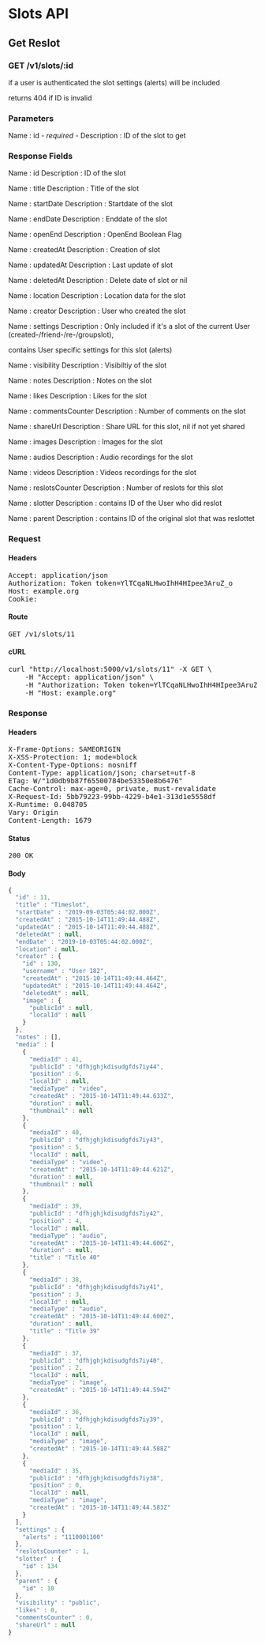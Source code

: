 # Slots API

## Get Reslot

### GET /v1/slots/:id

if a user is authenticated the slot settings (alerts) will be included

returns 404 if ID is invalid

### Parameters

Name : id *- required -*
Description : ID of the slot to get


### Response Fields

Name : id
Description : ID of the slot

Name : title
Description : Title of the slot

Name : startDate
Description : Startdate of the slot

Name : endDate
Description : Enddate of the slot

Name : openEnd
Description : OpenEnd Boolean Flag

Name : createdAt
Description : Creation of slot

Name : updatedAt
Description : Last update of slot

Name : deletedAt
Description : Delete date of slot or nil

Name : location
Description : Location data for the slot

Name : creator
Description : User who created the slot

Name : settings
Description : Only included if it&#39;s a slot of the current User (created-/friend-/re-/groupslot),

contains User specific settings for this slot (alerts)

Name : visibility
Description : Visibiltiy of the slot

Name : notes
Description : Notes on the slot

Name : likes
Description : Likes for the slot

Name : commentsCounter
Description : Number of comments on the slot

Name : shareUrl
Description : Share URL for this slot, nil if not yet shared

Name : images
Description : Images for the slot

Name : audios
Description : Audio recordings for the slot

Name : videos
Description : Videos recordings for the slot

Name : reslotsCounter
Description : Number of reslots for this slot

Name : slotter
Description : contains ID of the User who did reslot

Name : parent
Description : contains ID of the original slot that was reslottet

### Request

#### Headers

<pre>Accept: application/json
Authorization: Token token=YlTCqaNLHwoIhH4HIpee3AruZ_o
Host: example.org
Cookie: </pre>

#### Route

<pre>GET /v1/slots/11</pre>

#### cURL

<pre class="request">curl &quot;http://localhost:5000/v1/slots/11&quot; -X GET \
	-H &quot;Accept: application/json&quot; \
	-H &quot;Authorization: Token token=YlTCqaNLHwoIhH4HIpee3AruZ_o&quot; \
	-H &quot;Host: example.org&quot;</pre>

### Response

#### Headers

<pre>X-Frame-Options: SAMEORIGIN
X-XSS-Protection: 1; mode=block
X-Content-Type-Options: nosniff
Content-Type: application/json; charset=utf-8
ETag: W/&quot;1d0db9b87f65500784be53350e8b6476&quot;
Cache-Control: max-age=0, private, must-revalidate
X-Request-Id: 5bb79223-99bb-4229-b4e1-313d1e5558df
X-Runtime: 0.048705
Vary: Origin
Content-Length: 1679</pre>

#### Status

<pre>200 OK</pre>

#### Body

```javascript
{
  "id" : 11,
  "title" : "Timeslot",
  "startDate" : "2019-09-03T05:44:02.000Z",
  "createdAt" : "2015-10-14T11:49:44.488Z",
  "updatedAt" : "2015-10-14T11:49:44.488Z",
  "deletedAt" : null,
  "endDate" : "2019-10-03T05:44:02.000Z",
  "location" : null,
  "creator" : {
    "id" : 130,
    "username" : "User 182",
    "createdAt" : "2015-10-14T11:49:44.464Z",
    "updatedAt" : "2015-10-14T11:49:44.464Z",
    "deletedAt" : null,
    "image" : {
      "publicId" : null,
      "localId" : null
    }
  },
  "notes" : [],
  "media" : [
    {
      "mediaId" : 41,
      "publicId" : "dfhjghjkdisudgfds7iy44",
      "position" : 6,
      "localId" : null,
      "mediaType" : "video",
      "createdAt" : "2015-10-14T11:49:44.633Z",
      "duration" : null,
      "thumbnail" : null
    },
    {
      "mediaId" : 40,
      "publicId" : "dfhjghjkdisudgfds7iy43",
      "position" : 5,
      "localId" : null,
      "mediaType" : "video",
      "createdAt" : "2015-10-14T11:49:44.621Z",
      "duration" : null,
      "thumbnail" : null
    },
    {
      "mediaId" : 39,
      "publicId" : "dfhjghjkdisudgfds7iy42",
      "position" : 4,
      "localId" : null,
      "mediaType" : "audio",
      "createdAt" : "2015-10-14T11:49:44.606Z",
      "duration" : null,
      "title" : "Title 40"
    },
    {
      "mediaId" : 38,
      "publicId" : "dfhjghjkdisudgfds7iy41",
      "position" : 3,
      "localId" : null,
      "mediaType" : "audio",
      "createdAt" : "2015-10-14T11:49:44.600Z",
      "duration" : null,
      "title" : "Title 39"
    },
    {
      "mediaId" : 37,
      "publicId" : "dfhjghjkdisudgfds7iy40",
      "position" : 2,
      "localId" : null,
      "mediaType" : "image",
      "createdAt" : "2015-10-14T11:49:44.594Z"
    },
    {
      "mediaId" : 36,
      "publicId" : "dfhjghjkdisudgfds7iy39",
      "position" : 1,
      "localId" : null,
      "mediaType" : "image",
      "createdAt" : "2015-10-14T11:49:44.588Z"
    },
    {
      "mediaId" : 35,
      "publicId" : "dfhjghjkdisudgfds7iy38",
      "position" : 0,
      "localId" : null,
      "mediaType" : "image",
      "createdAt" : "2015-10-14T11:49:44.583Z"
    }
  ],
  "settings" : {
    "alerts" : "1110001100"
  },
  "reslotsCounter" : 1,
  "slotter" : {
    "id" : 134
  },
  "parent" : {
    "id" : 10
  },
  "visibility" : "public",
  "likes" : 0,
  "commentsCounter" : 0,
  "shareUrl" : null
}
```
